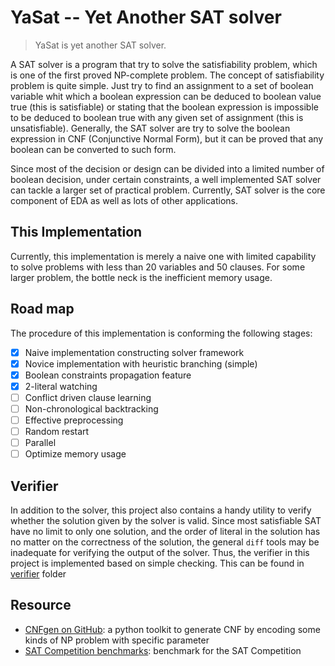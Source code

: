 
YaSat -- Yet Another SAT solver
===============================

> YaSat is yet another SAT solver.

A SAT solver is a program that try to solve the satisfiability problem,
which is one of the first proved NP-complete problem.
The concept of satisfiability problem is quite simple. Just try to find
an assignment to a set of boolean variable whit which a boolean expression
can be deduced to boolean value true (this is satisfiable) or stating that
the boolean expression is impossible to be deduced to boolean true with
any given set of assignment (this is unsatisfiable).
Generally, the SAT solver are try to solve the boolean expression in
CNF (Conjunctive Normal Form), but it can be proved that any boolean can
be converted to such form.

Since most of the decision or design can be divided into a limited number
of boolean decision, under certain constraints, a well implemented SAT solver
can tackle a larger set of practical problem. Currently, SAT solver is the
core component of EDA as well as lots of other applications.

This Implementation
-------------------

Currently, this implementation is merely a naive one with limited capability to
solve problems with less than 20 variables and 50 clauses.  For some larger
problem, the bottle neck is the inefficient memory usage. 

Road map
-------

The procedure of this implementation is conforming the following stages:

- [x] Naive implementation constructing solver framework
- [x] Novice implementation with heuristic branching (simple)
- [x] Boolean constraints propagation feature
- [x] 2-literal watching
- [ ] Conflict driven clause learning
- [ ] Non-chronological backtracking
- [ ] Effective preprocessing
- [ ] Random restart
- [ ] Parallel
- [ ] Optimize memory usage

Verifier
--------
In addition to the solver, this project also contains a handy utility to verify
whether the solution given by the solver is valid. Since most satisfiable SAT
have no limit to only one solution, and the order of literal in the solution has
no matter on the correctness of the solution, the general `diff` tools may be
inadequate for verifying the output of the solver. Thus, the verifier in this
project is implemented based on simple checking. This can be found in [verifier](./verifier/) folder

Resource
--------
* [CNFgen on GitHub](https://github.com/MassimoLauria/cnfgen):
  a python toolkit to generate CNF by encoding some kinds of NP problem with specific parameter
* [SAT Competition benchmarks](http://baldur.iti.kit.edu/sat-competition-2016/index.php?cat=downloads):
  benchmark for the SAT Competition
